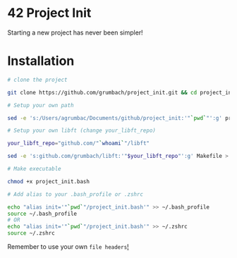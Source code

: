 # 42 Project Init

Starting a new project has never been simpler!

# Installation

```bash
# clone the project

git clone https://github.com/grumbach/project_init.git && cd project_init

# Setup your own path

sed -e 's:/Users/agrumbac/Documents/github/project_init:'"`pwd`"':g' project_init.bash > .TMP && mv -f .TMP project_init.bash

# Setup your own libft (change your_libft_repo)

your_libft_repo="github.com/"`whoami`"/libft"

sed -e 's:github.com/grumbach/libft:'"$your_libft_repo"':g' Makefile > .TMP && mv -f .TMP Makefile

# Make executable

chmod +x project_init.bash

# Add alias to your .bash_profile or .zshrc

echo "alias init='"`pwd`"/project_init.bash'" >> ~/.bash_profile
source ~/.bash_profile
# OR
echo "alias init='"`pwd`"/project_init.bash'" >> ~/.zshrc
source ~/.zshrc
```

Remember to use your own ```file headers```[!](https://github.com/grumbach/Piscine_CPP#git-clone-%E3%81%AE%E8%A1%93)
